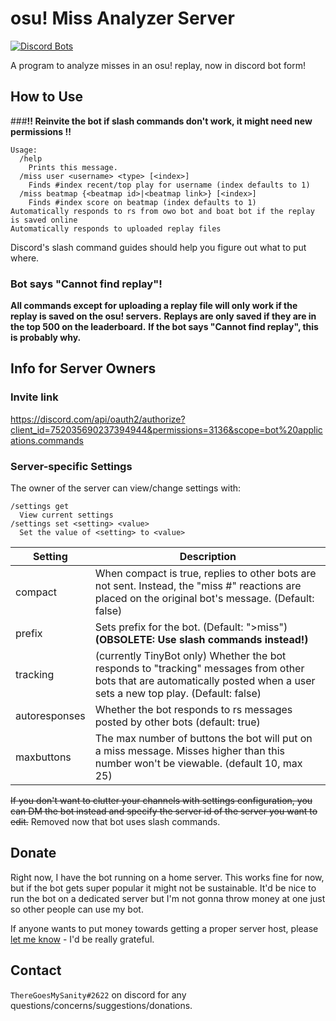# osu! Miss Analyzer Server

[![Discord Bots](https://top.gg/api/widget/752035690237394944.svg)](https://top.gg/bot/752035690237394944)


A program to analyze misses in an osu! replay, now in discord bot form!

## How to Use

###**!! Reinvite the bot if slash commands don't work, it might need new permissions !!**

```
Usage:
  /help
    Prints this message.
  /miss user <username> <type> [<index>]
    Finds #index recent/top play for username (index defaults to 1)
  /miss beatmap {<beatmap id>|<beatmap link>} [<index>]
    Finds #index score on beatmap (index defaults to 1)
Automatically responds to rs from owo bot and boat bot if the replay is saved online
Automatically responds to uploaded replay files
```

Discord's slash command guides should help you figure out what to put where.

### Bot says "Cannot find replay"!
**All commands except for uploading a replay file will only work if the replay is saved on the osu! servers.**
**Replays are only saved if they are in the top 500 on the leaderboard.**
**If the bot says "Cannot find replay", this is probably why.**

## Info for Server Owners

### Invite link
https://discord.com/api/oauth2/authorize?client_id=752035690237394944&permissions=3136&scope=bot%20applications.commands

### Server-specific Settings
The owner of the server can view/change settings with:
```
/settings get
  View current settings
/settings set <setting> <value>
  Set the value of <setting> to <value>
```
|Setting|Description|
|-|-|
|compact|When compact is true, replies to other bots are not sent. Instead, the "miss #" reactions are placed on the original bot's message. (Default: false)|
|prefix|Sets prefix for the bot. (Default: ">miss") **(OBSOLETE: Use slash commands instead!)**|
|tracking|(currently TinyBot only) Whether the bot responds to "tracking" messages from other bots that are automatically posted when a user sets a new top play. (Default: false)|
|autoresponses|Whether the bot responds to rs messages posted by other bots (default: true)|
|maxbuttons|The max number of buttons the bot will put on a miss message. Misses higher than this number won't be viewable. (default 10, max 25)|

~~If you don't want to clutter your channels with settings configuration, you can DM the bot instead and specify the server id of the server you want to edit.~~
Removed now that bot uses slash commands.

## Donate

Right now, I have the bot running on a home server. This works fine for now, but if the bot gets super popular it might not be sustainable.
It'd be nice to run the bot on a dedicated server but I'm not gonna throw money at one just so other people can use my bot.

If anyone wants to put money towards getting a proper server host, please [let me know](#contact) - I'd be really grateful.


## Contact

`ThereGoesMySanity#2622` on discord for any questions/concerns/suggestions/donations.
